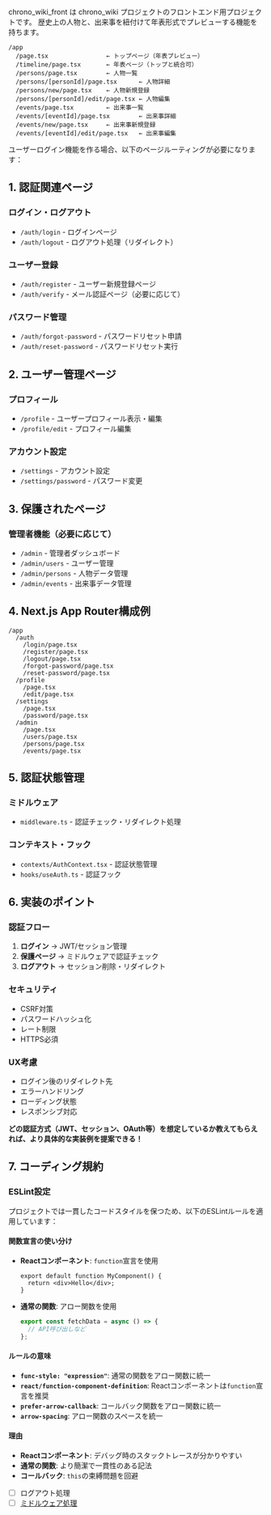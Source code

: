 chrono_wiki_front は chrono_wiki プロジェクトのフロントエンド用プロジェクトです。
歴史上の人物と、出来事を紐付けて年表形式でプレビューする機能を持ちます。

```
/app
  /page.tsx                ← トップページ（年表プレビュー）
  /timeline/page.tsx       ← 年表ページ（トップと統合可）
  /persons/page.tsx        ← 人物一覧
  /persons/[personId]/page.tsx      ← 人物詳細
  /persons/new/page.tsx    ← 人物新規登録
  /persons/[personId]/edit/page.tsx ← 人物編集
  /events/page.tsx         ← 出来事一覧
  /events/[eventId]/page.tsx        ← 出来事詳細
  /events/new/page.tsx     ← 出来事新規登録
  /events/[eventId]/edit/page.tsx   ← 出来事編集
```


ユーザーログイン機能を作る場合、以下のページルーティングが必要になります：

## 1. 認証関連ページ

### ログイン・ログアウト
- `/auth/login` - ログインページ
- `/auth/logout` - ログアウト処理（リダイレクト）

### ユーザー登録
- `/auth/register` - ユーザー新規登録ページ
- `/auth/verify` - メール認証ページ（必要に応じて）

### パスワード管理
- `/auth/forgot-password` - パスワードリセット申請
- `/auth/reset-password` - パスワードリセット実行

## 2. ユーザー管理ページ

### プロフィール
- `/profile` - ユーザープロフィール表示・編集
- `/profile/edit` - プロフィール編集

### アカウント設定
- `/settings` - アカウント設定
- `/settings/password` - パスワード変更

## 3. 保護されたページ

### 管理者機能（必要に応じて）
- `/admin` - 管理者ダッシュボード
- `/admin/users` - ユーザー管理
- `/admin/persons` - 人物データ管理
- `/admin/events` - 出来事データ管理

## 4. Next.js App Router構成例

```plaintext
/app
  /auth
    /login/page.tsx
    /register/page.tsx
    /logout/page.tsx
    /forgot-password/page.tsx
    /reset-password/page.tsx
  /profile
    /page.tsx
    /edit/page.tsx
  /settings
    /page.tsx
    /password/page.tsx
  /admin
    /page.tsx
    /users/page.tsx
    /persons/page.tsx
    /events/page.tsx
```

## 5. 認証状態管理

### ミドルウェア
- `middleware.ts` - 認証チェック・リダイレクト処理

### コンテキスト・フック
- `contexts/AuthContext.tsx` - 認証状態管理
- `hooks/useAuth.ts` - 認証フック

## 6. 実装のポイント

### 認証フロー
1. **ログイン** → JWT/セッション管理
2. **保護ページ** → ミドルウェアで認証チェック
3. **ログアウト** → セッション削除・リダイレクト

### セキュリティ
- CSRF対策
- パスワードハッシュ化
- レート制限
- HTTPS必須

### UX考慮
- ログイン後のリダイレクト先
- エラーハンドリング
- ローディング状態
- レスポンシブ対応

**どの認証方式（JWT、セッション、OAuth等）を想定しているか教えてもらえれば、より具体的な実装例を提案できる！**

## 7. コーディング規約

### ESLint設定
プロジェクトでは一貫したコードスタイルを保つため、以下のESLintルールを適用しています：

#### 関数宣言の使い分け
- **Reactコンポーネント**: `function`宣言を使用
  ```tsx
  export default function MyComponent() {
    return <div>Hello</div>;
  }
  ```
- **通常の関数**: アロー関数を使用
  ```ts
  export const fetchData = async () => {
    // API呼び出しなど
  };
  ```

#### ルールの意味
- **`func-style: "expression"`**: 通常の関数をアロー関数に統一
- **`react/function-component-definition`**: Reactコンポーネントは`function`宣言を推奨
- **`prefer-arrow-callback`**: コールバック関数をアロー関数に統一
- **`arrow-spacing`**: アロー関数のスペースを統一

#### 理由
- **Reactコンポーネント**: デバッグ時のスタックトレースが分かりやすい
- **通常の関数**: より簡潔で一貫性のある記法
- **コールバック**: `this`の束縛問題を回避

- [ ] ログアウト処理
- [ ] [ミドルウェア処理](https://nextjsjp.org/docs/app/guides/authentication#%E3%83%9F%E3%83%89%E3%83%AB%E3%82%A6%E3%82%A7%E3%82%A2%E3%81%AB%E3%82%88%E3%82%8B%E6%A5%BD%E8%A6%B3%E7%9A%84%E3%83%81%E3%82%A7%E3%83%83%E3%82%AF%E3%82%AA%E3%83%97%E3%82%B7%E3%83%A7%E3%83%B3)